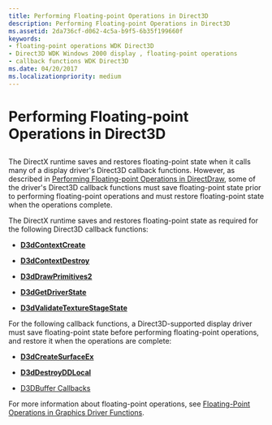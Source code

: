 ```yaml
---
title: Performing Floating-point Operations in Direct3D
description: Performing Floating-point Operations in Direct3D
ms.assetid: 2da736cf-d062-4c5a-b9f5-6b35f199660f
keywords:
- floating-point operations WDK Direct3D
- Direct3D WDK Windows 2000 display , floating-point operations
- callback functions WDK Direct3D
ms.date: 04/20/2017
ms.localizationpriority: medium
---
```


# Performing Floating-point Operations in Direct3D


## <span id="ddk_performing_floating_point_operations_in_direct3d_gg"></span><span id="DDK_PERFORMING_FLOATING_POINT_OPERATIONS_IN_DIRECT3D_GG"></span>


The DirectX runtime saves and restores floating-point state when it calls many of a display driver's Direct3D callback functions. However, as described in [Performing Floating-point Operations in DirectDraw](performing-floating-point-operations-in-directdraw.md), some of the driver's Direct3D callback functions must save floating-point state prior to performing floating-point operations and must restore floating-point state when the operations complete.

The DirectX runtime saves and restores floating-point state as required for the following Direct3D callback functions:

-   [**D3dContextCreate**](https://docs.microsoft.com/windows-hardware/drivers/ddi/d3dhal/nc-d3dhal-lpd3dhal_contextcreatecb)

-   [**D3dContextDestroy**](https://docs.microsoft.com/windows-hardware/drivers/ddi/d3dhal/nc-d3dhal-lpd3dhal_contextdestroycb)

-   [**D3dDrawPrimitives2**](https://docs.microsoft.com/windows-hardware/drivers/ddi/d3dhal/nc-d3dhal-lpd3dhal_drawprimitives2cb)

-   [**D3dGetDriverState**](https://docs.microsoft.com/windows/desktop/api/ddrawint/nc-ddrawint-pdd_getdriverstate)

-   [**D3dValidateTextureStageState**](https://docs.microsoft.com/windows-hardware/drivers/ddi/d3dhal/nc-d3dhal-lpd3dhal_validatetexturestagestatecb)

For the following callback functions, a Direct3D-supported display driver must save floating-point state before performing floating-point operations, and restore it when the operations are complete:

-   [**D3dCreateSurfaceEx**](https://docs.microsoft.com/windows/desktop/api/ddrawint/nc-ddrawint-pdd_createsurfaceex)

-   [**D3dDestroyDDLocal**](https://docs.microsoft.com/windows/desktop/api/ddrawint/nc-ddrawint-pdd_destroyddlocal)

-   [D3DBuffer Callbacks](https://docs.microsoft.com/windows-hardware/drivers/ddi/index)

For more information about floating-point operations, see [Floating-Point Operations in Graphics Driver Functions](floating-point-operations-in-graphics-driver-functions.md).

 

 





